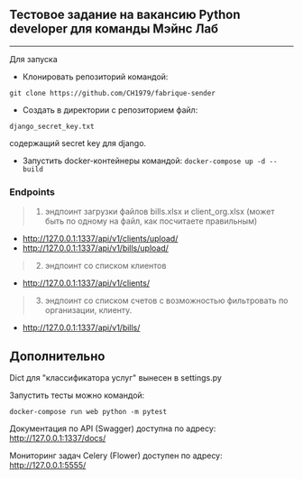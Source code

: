 ## Тестовое задание на вакансию Python developer для команды Мэйнс Лаб
---
Для запуска
* Клонировать репозиторий командой:

`git clone https://github.com/CH1979/fabrique-sender`
* Сoздать в директории с репозиторием файл:

`django_secret_key.txt`

cодержащий secret key для django.
* Запустить docker-контейнеры командой:
`docker-compose up -d --build`

### Endpoints

> 1. эндпоинт загрузки файлов bills.xlsx и client_org.xlsx  (может быть по одному на файл, как посчитаете правильным)

* http://127.0.0.1:1337/api/v1/clients/upload/
* http://127.0.0.1:1337/api/v1/bills/upload/

> 2. эндпоинт со списком клиентов

* http://127.0.0.1:1337/api/v1/clients/

> 3. эндпоинт со списком счетов с возможностью фильтровать по организации, клиенту.

* http://127.0.0.1:1337/api/v1/bills/

## Дополнительно

Dict для "классификатора услуг" вынесен в settings.py

Запустить тесты можно командой:

`docker-compose run web python -m pytest`

Документация по API (Swagger) доступна по адресу: http://127.0.0.1:1337/docs/

Мониторинг задач Celery (Flower) доступен по адресу: http://127.0.0.1:5555/
